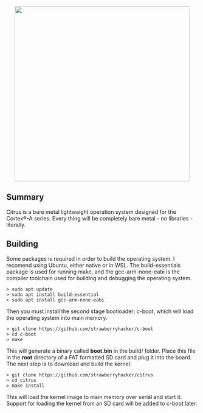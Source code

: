 <br/><br/>
<p align="center">
  <img width="460"  src="https://github.com/strawberryhacker/citrusOS/blob/master/doc/citrus.png">
</p>

## Summary

Citrus is a bare metal lightweight operation system designed for the Cortex®-A series. Every thing will be completely bare metal - no libraries - literally.

## Building

Some packages is required in order to build the operating system. I recomend using Ubuntu, either native or in WSL. The build-essentials package is used for running make, and the gcc-arm-none-eabi is the compiler toolchain used for building and debugging the operating system.

```
> sudo apt update
> sudo apt install build-essential
> sudo apt install gcc-arm-none-eabi
```

Then you must install the second stage bootloader; c-boot, which will load the operating system into main memory.

```
> git clone https://github.com/strawberryhacker/c-boot
> cd c-boot
> make
```

This will generate a binary called **boot.bin** in the build/ folder. Place this file in the **root** directory of a FAT formatted SD card and plug it into the board. The next step is to download and build the kernel. 

```
> git clone https://github.com/strawberryhacker/citrus
> cd citrus
> make install
```

This will load the kernel image to main memory over serial and start it. Support for loading the kernel from an SD card will be added to c-boot later. 
